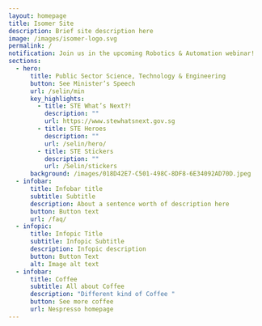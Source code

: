 ```yaml
---
layout: homepage
title: Isomer Site
description: Brief site description here
image: /images/isomer-logo.svg
permalink: /
notification: Join us in the upcoming Robotics & Automation webinar!
sections:
  - hero:
      title: Public Sector Science, Technology & Engineering
      button: See Minister’s Speech
      url: /selin/min
      key_highlights:
        - title: STE What’s Next?!
          description: ""
          url: https://www.stewhatsnext.gov.sg
        - title: STE Heroes
          description: ""
          url: /selin/hero/
        - title: STE Stickers
          description: ""
          url: /Selin/stickers
      background: /images/018D42E7-C501-498C-8DF8-6E34092AD70D.jpeg
  - infobar:
      title: Infobar title
      subtitle: Subtitle
      description: About a sentence worth of description here
      button: Button text
      url: /faq/
  - infopic:
      title: Infopic Title
      subtitle: Infopic Subtitle
      description: Infopic description
      button: Button Text
      alt: Image alt text
  - infobar:
      title: Coffee
      subtitle: All about Coffee
      description: "Different kind of Coffee "
      button: See more coffee
      url: Nespresso homepage
---
```


